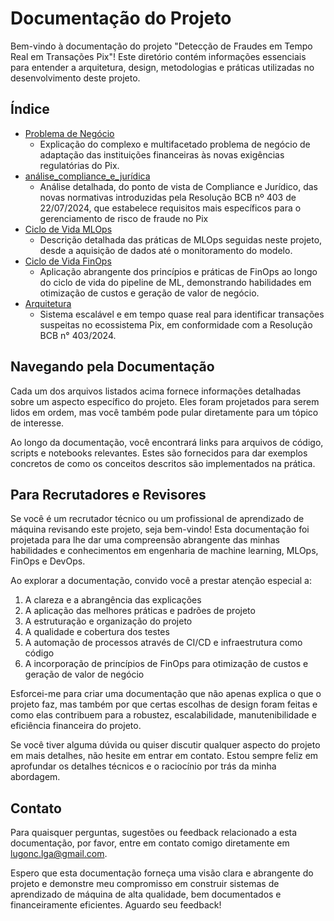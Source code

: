 # Documentação do Projeto

Bem-vindo à documentação do projeto "Detecção de Fraudes em Tempo Real em Transações Pix"! Este diretório contém informações essenciais para entender a arquitetura, design, metodologias e práticas utilizadas no desenvolvimento deste projeto.

## Índice

- [Problema de Negócio](problema_de_negócio.md)
  - Explicação do complexo e multifacetado problema de negócio de adaptação das instituições financeiras às novas exigências regulatórias do Pix.
- [análise_compliance_e_jurídica](análise_compliance_e_jurídica.md)
  - Análise detalhada, do ponto de vista de Compliance e Jurídico, das novas normativas introduzidas pela Resolução BCB nº 403 de 22/07/2024, que estabelece requisitos mais específicos para o gerenciamento de risco de fraude no Pix
- [Ciclo de Vida MLOps](mlops_ciclo_vida.md)
  - Descrição detalhada das práticas de MLOps seguidas neste projeto, desde a aquisição de dados até o monitoramento do modelo.
- [Ciclo de Vida FinOps](ciclo-de-vida-FinOps.md)
  - Aplicação abrangente dos princípios e práticas de FinOps ao longo do ciclo de vida do pipeline de ML, demonstrando habilidades em otimização de custos e geração de valor de negócio.
- [Arquitetura](arquitetura.md)
  - Sistema escalável e em tempo quase real para identificar transações suspeitas no ecossistema Pix, em conformidade com a Resolução BCB n° 403/2024.

## Navegando pela Documentação

Cada um dos arquivos listados acima fornece informações detalhadas sobre um aspecto específico do projeto. Eles foram projetados para serem lidos em ordem, mas você também pode pular diretamente para um tópico de interesse.

Ao longo da documentação, você encontrará links para arquivos de código, scripts e notebooks relevantes. Estes são fornecidos para dar exemplos concretos de como os conceitos descritos são implementados na prática.

## Para Recrutadores e Revisores

Se você é um recrutador técnico ou um profissional de aprendizado de máquina revisando este projeto, seja bem-vindo! Esta documentação foi projetada para lhe dar uma compreensão abrangente das minhas habilidades e conhecimentos em engenharia de machine learning, MLOps, FinOps e DevOps. 

Ao explorar a documentação, convido você a prestar atenção especial a:

1. A clareza e a abrangência das explicações
2. A aplicação das melhores práticas e padrões de projeto
3. A estruturação e organização do projeto
4. A qualidade e cobertura dos testes
5. A automação de processos através de CI/CD e infraestrutura como código
6. A incorporação de princípios de FinOps para otimização de custos e geração de valor de negócio

Esforcei-me para criar uma documentação que não apenas explica o que o projeto faz, mas também por que certas escolhas de design foram feitas e como elas contribuem para a robustez, escalabilidade, manutenibilidade e eficiência financeira do projeto.

Se você tiver alguma dúvida ou quiser discutir qualquer aspecto do projeto em mais detalhes, não hesite em entrar em contato. Estou sempre feliz em aprofundar os detalhes técnicos e o raciocínio por trás da minha abordagem.

## Contato

Para quaisquer perguntas, sugestões ou feedback relacionado a esta documentação, por favor, entre em contato comigo diretamente em lugonc.lga@gmail.com.

Espero que esta documentação forneça uma visão clara e abrangente do projeto e demonstre meu compromisso em construir sistemas de aprendizado de máquina de alta qualidade, bem documentados e financeiramente eficientes. Aguardo seu feedback!
